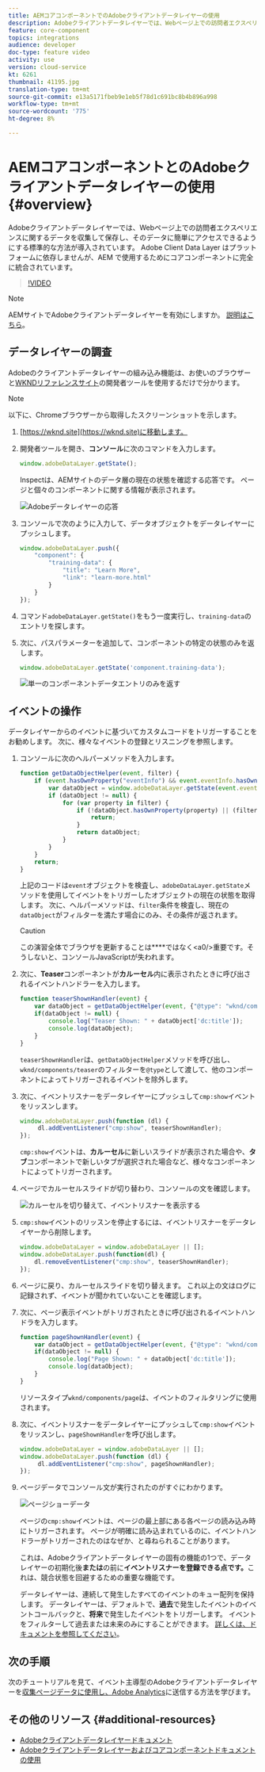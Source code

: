 ```yaml
---
title: AEMコアコンポーネントでのAdobeクライアントデータレイヤーの使用
description: Adobeクライアントデータレイヤーでは、Webページ上での訪問者エクスペリエンスに関するデータを収集して保存し、そのデータに簡単にアクセスできるようにする標準的な方法が導入されています。 Adobe Client Data Layer はプラットフォームに依存しませんが、AEM で使用するためにコアコンポーネントに完全に統合されています。
feature: core-component
topics: integrations
audience: developer
doc-type: feature video
activity: use
version: cloud-service
kt: 6261
thumbnail: 41195.jpg
translation-type: tm+mt
source-git-commit: e13a5171fbeb9e1eb5f78d1c691bc8b4b896a998
workflow-type: tm+mt
source-wordcount: '775'
ht-degree: 8%

---
```



# AEMコアコンポーネントとのAdobeクライアントデータレイヤーの使用{#overview}

Adobeクライアントデータレイヤーでは、Webページ上での訪問者エクスペリエンスに関するデータを収集して保存し、そのデータに簡単にアクセスできるようにする標準的な方法が導入されています。 Adobe Client Data Layer はプラットフォームに依存しませんが、AEM で使用するためにコアコンポーネントに完全に統合されています。

>[!VIDEO](https://video.tv.adobe.com/v/41195?quality=12&learn=on)

>[!NOTE]
>
> AEMサイトでAdobeクライアントデータレイヤーを有効にしますか。 [説明はこちら](https://docs.adobe.com/content/help/en/experience-manager-core-components/using/developing/data-layer/overview.html#installation-activation)。

## データレイヤーの調査

Adobeのクライアントデータレイヤーの組み込み機能は、お使いのブラウザーと[WKNDリファレンスサイト](https://wknd.site/)の開発者ツールを使用するだけで分かります。

>[!NOTE]
>
> 以下に、Chromeブラウザーから取得したスクリーンショットを示します。

1. [https://wknd.site](https://wknd.site)に移動します。
1. 開発者ツールを開き、**コンソール**&#x200B;に次のコマンドを入力します。

   ```js
   window.adobeDataLayer.getState();
   ```

   Inspectは、AEMサイトのデータ層の現在の状態を確認する応答です。 ページと個々のコンポーネントに関する情報が表示されます。

   ![Adobeデータレイヤーの応答](assets/data-layer-state-response.png)

1. コンソールで次のように入力して、データオブジェクトをデータレイヤーにプッシュします。

   ```js
   window.adobeDataLayer.push({
       "component": {
           "training-data": {
               "title": "Learn More",
               "link": "learn-more.html"
           }
       }
   });
   ```

1. コマンド`adobeDataLayer.getState()`をもう一度実行し、`training-data`のエントリを探します。
1. 次に、パスパラメーターを追加して、コンポーネントの特定の状態のみを返します。

   ```js
   window.adobeDataLayer.getState('component.training-data');
   ```

   ![単一のコンポーネントデータエントリのみを返す](assets/return-just-single-component.png)

## イベントの操作

データレイヤーからのイベントに基づいてカスタムコードをトリガーすることをお勧めします。 次に、様々なイベントの登録とリスニングを参照します。

1. コンソールに次のヘルパーメソッドを入力します。

   ```js
   function getDataObjectHelper(event, filter) {
       if (event.hasOwnProperty("eventInfo") && event.eventInfo.hasOwnProperty("path")) {
           var dataObject = window.adobeDataLayer.getState(event.eventInfo.path);
           if (dataObject != null) {
               for (var property in filter) {
                   if (!dataObject.hasOwnProperty(property) || (filter[property] !== null && filter[property] !== dataObject[property])) {
                       return;
                   }
                   return dataObject;
               }
           }
       }
       return;
   }
   ```

   上記のコードは`event`オブジェクトを検査し、`adobeDataLayer.getState`メソッドを使用してイベントをトリガーしたオブジェクトの現在の状態を取得します。 次に、ヘルパーメソッドは、`filter`条件を検査し、現在の`dataObject`がフィルターを満たす場合にのみ、その条件が返されます。

   >[!CAUTION]
   >
   > この演習全体でブラウザを更新することは&#x200B;****&#x200B;ではなく&lt;a0/>重要です。そうしないと、コンソールJavaScriptが失われます。

1. 次に、**Teaser**&#x200B;コンポーネントが&#x200B;**カルーセル**&#x200B;内に表示されたときに呼び出されるイベントハンドラーを入力します。

   ```js
   function teaserShownHandler(event) {
       var dataObject = getDataObjectHelper(event, {"@type": "wknd/components/teaser"});
       if(dataObject != null) {
           console.log("Teaser Shown: " + dataObject['dc:title']);
           console.log(dataObject);
       }
   }
   ```

   `teaserShownHandler`は、`getDataObjectHelper`メソッドを呼び出し、`wknd/components/teaser`のフィルターを`@type`として渡して、他のコンポーネントによってトリガーされるイベントを除外します。

1. 次に、イベントリスナーをデータレイヤーにプッシュして`cmp:show`イベントをリッスンします。

   ```js
   window.adobeDataLayer.push(function (dl) {
        dl.addEventListener("cmp:show", teaserShownHandler);
   });
   ```

   `cmp:show`イベントは、**カルーセル**&#x200B;に新しいスライドが表示された場合や、**タブ**&#x200B;コンポーネントで新しいタブが選択された場合など、様々なコンポーネントによってトリガーされます。

1. ページでカルーセルスライドが切り替わり、コンソールの文を確認します。

   ![カルーセルを切り替えて、イベントリスナーを表示する](assets/teaser-console-slides.png)

1. `cmp:show`イベントのリッスンを停止するには、イベントリスナーをデータレイヤーから削除します。

   ```js
   window.adobeDataLayer = window.adobeDataLayer || [];
   window.adobeDataLayer.push(function(dl) {
       dl.removeEventListener("cmp:show", teaserShownHandler);
   });
   ```

1. ページに戻り、カルーセルスライドを切り替えます。 これ以上の文はログに記録されず、イベントが聞かれていないことを確認します。

1. 次に、ページ表示イベントがトリガされたときに呼び出されるイベントハンドラを入力します。

   ```js
   function pageShownHandler(event) {
       var dataObject = getDataObjectHelper(event, {"@type": "wknd/components/page"});
       if(dataObject != null) {
           console.log("Page Shown: " + dataObject['dc:title']);
           console.log(dataObject);
       }
   }
   ```

   リソースタイプ`wknd/components/page`は、イベントのフィルタリングに使用されます。

1. 次に、イベントリスナーをデータレイヤーにプッシュして`cmp:show`イベントをリッスンし、`pageShownHandler`を呼び出します。

   ```js
   window.adobeDataLayer = window.adobeDataLayer || [];
   window.adobeDataLayer.push(function (dl) {
        dl.addEventListener("cmp:show", pageShownHandler);
   });
   ```

1. ページデータでコンソール文が実行されたのがすぐにわかります。

   ![ページショーデータ](assets/page-show-console-data.png)

   ページの`cmp:show`イベントは、ページの最上部にある各ページの読み込み時にトリガーされます。 ページが明確に読み込まれているのに、イベントハンドラーがトリガーされたのはなぜか、と尋ねられることがあります。

   これは、Adobeクライアントデータレイヤーの固有の機能の1つで、データレイヤーの初期化後&#x200B;**または**&#x200B;の前に&#x200B;**イベントリスナーを登録できる点です。**&#x200B;これは、競合状態を回避するための重要な機能です。

   データレイヤーは、連続して発生したすべてのイベントのキュー配列を保持します。 データレイヤーは、デフォルトで、**過去**&#x200B;で発生したイベントのイベントコールバックと、**将来**&#x200B;で発生したイベントをトリガーします。 イベントをフィルターして過去または未来のみにすることができます。 [詳しくは、ドキュメントを参照してください](https://github.com/adobe/adobe-client-data-layer/wiki#addeventlistener)。


## 次の手順

次のチュートリアルを見て、イベント主導型のAdobeクライアントデータレイヤーを[収集ページデータに使用し、Adobe Analytics](../analytics/collect-data-analytics.md)に送信する方法を学びます。


## その他のリソース {#additional-resources}

* [Adobeクライアントデータレイヤードキュメント](https://github.com/adobe/adobe-client-data-layer/wiki)
* [Adobeクライアントデータレイヤーおよびコアコンポーネントドキュメントの使用](https://docs.adobe.com/content/help/en/experience-manager-core-components/using/developing/data-layer/overview.html)
